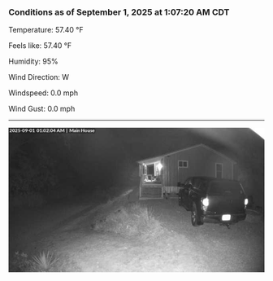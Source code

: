 ### Conditions as of September 1, 2025 at 1:07:20 AM CDT 

Temperature: 57.40 &deg;F

Feels like: 57.40 &deg;F

Humidity: 95%

Wind Direction: W

Windspeed: 0.0 mph

Wind Gust: 0.0 mph

---

<img src="./images/latest.jpeg"/>

